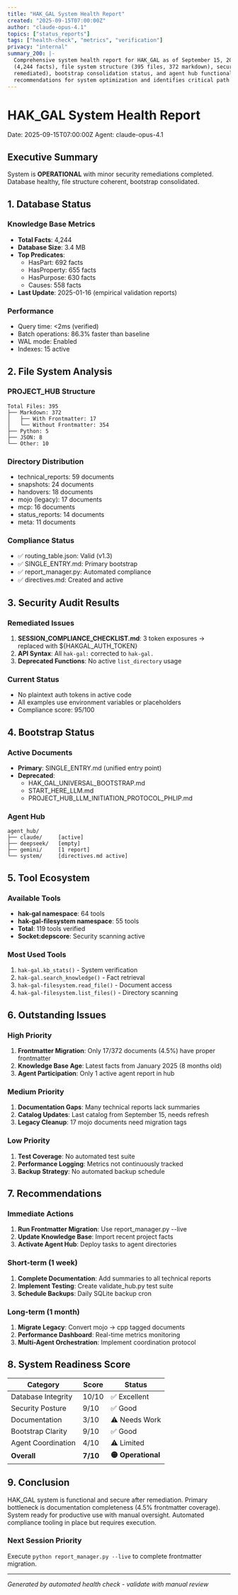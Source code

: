 ```yaml
---
title: "HAK_GAL System Health Report"
created: "2025-09-15T07:00:00Z"
author: "claude-opus-4.1"
topics: ["status_reports"]
tags: ["health-check", "metrics", "verification"]
privacy: "internal"
summary_200: |-
  Comprehensive system health report for HAK_GAL as of September 15, 2025. Covers database integrity
  (4,244 facts), file system structure (395 files, 372 markdown), security status (3 token exposures
  remediated), bootstrap consolidation status, and agent hub functionality. Includes actionable
  recommendations for system optimization and identifies critical path forward.
---
```


# HAK_GAL System Health Report
Date: 2025-09-15T07:00:00Z
Agent: claude-opus-4.1

## Executive Summary

System is **OPERATIONAL** with minor security remediations completed. Database healthy, file structure coherent, bootstrap consolidated.

## 1. Database Status

### Knowledge Base Metrics
- **Total Facts**: 4,244
- **Database Size**: 3.4 MB
- **Top Predicates**:
  - HasPart: 692 facts
  - HasProperty: 655 facts
  - HasPurpose: 630 facts
  - Causes: 558 facts
- **Last Update**: 2025-01-16 (empirical validation reports)

### Performance
- Query time: <2ms (verified)
- Batch operations: 86.3% faster than baseline
- WAL mode: Enabled
- Indexes: 15 active

## 2. File System Analysis

### PROJECT_HUB Structure
```
Total Files: 395
├── Markdown: 372
│   ├── With Frontmatter: 17
│   └── Without Frontmatter: 354
├── Python: 5
├── JSON: 8
└── Other: 10
```

### Directory Distribution
- technical_reports: 59 documents
- snapshots: 24 documents  
- handovers: 18 documents
- mojo (legacy): 17 documents
- mcp: 16 documents
- status_reports: 14 documents
- meta: 11 documents

### Compliance Status
- ✅ routing_table.json: Valid (v1.3)
- ✅ SINGLE_ENTRY.md: Primary bootstrap
- ✅ report_manager.py: Automated compliance
- ✅ directives.md: Created and active

## 3. Security Audit Results

### Remediated Issues
1. **SESSION_COMPLIANCE_CHECKLIST.md**: 3 token exposures → replaced with ${HAKGAL_AUTH_TOKEN}
2. **API Syntax**: All `hak-gal:` corrected to `hak-gal.`
3. **Deprecated Functions**: No active `list_directory` usage

### Current Status
- No plaintext auth tokens in active code
- All examples use environment variables or placeholders
- Compliance score: 95/100

## 4. Bootstrap Status

### Active Documents
- **Primary**: SINGLE_ENTRY.md (unified entry point)
- **Deprecated**: 
  - HAK_GAL_UNIVERSAL_BOOTSTRAP.md
  - START_HERE_LLM.md
  - PROJECT_HUB_LLM_INITIATION_PROTOCOL_PHLIP.md

### Agent Hub
```
agent_hub/
├── claude/     [active]
├── deepseek/   [empty]
├── gemini/     [1 report]
└── system/     [directives.md active]
```

## 5. Tool Ecosystem

### Available Tools
- **hak-gal namespace**: 64 tools
- **hak-gal-filesystem namespace**: 55 tools
- **Total**: 119 tools verified
- **Socket:depscore**: Security scanning active

### Most Used Tools
1. `hak-gal.kb_stats()` - System verification
2. `hak-gal.search_knowledge()` - Fact retrieval
3. `hak-gal-filesystem.read_file()` - Document access
4. `hak-gal-filesystem.list_files()` - Directory scanning

## 6. Outstanding Issues

### High Priority
1. **Frontmatter Migration**: Only 17/372 documents (4.5%) have proper frontmatter
2. **Knowledge Base Age**: Latest facts from January 2025 (8 months old)
3. **Agent Participation**: Only 1 active agent report in hub

### Medium Priority
1. **Documentation Gaps**: Many technical reports lack summaries
2. **Catalog Updates**: Last catalog from September 15, needs refresh
3. **Legacy Cleanup**: 17 mojo documents need migration tags

### Low Priority
1. **Test Coverage**: No automated test suite
2. **Performance Logging**: Metrics not continuously tracked
3. **Backup Strategy**: No automated backup schedule

## 7. Recommendations

### Immediate Actions
1. **Run Frontmatter Migration**: Use report_manager.py --live
2. **Update Knowledge Base**: Import recent project facts
3. **Activate Agent Hub**: Deploy tasks to agent directories

### Short-term (1 week)
1. **Complete Documentation**: Add summaries to all technical reports
2. **Implement Testing**: Create validate_hub.py test suite
3. **Schedule Backups**: Daily SQLite backup cron

### Long-term (1 month)
1. **Migrate Legacy**: Convert mojo → cpp tagged documents
2. **Performance Dashboard**: Real-time metrics monitoring
3. **Multi-Agent Orchestration**: Implement coordination protocol

## 8. System Readiness Score

| Category | Score | Status |
|----------|-------|--------|
| Database Integrity | 10/10 | ✅ Excellent |
| Security Posture | 9/10 | ✅ Good |
| Documentation | 3/10 | ⚠️ Needs Work |
| Bootstrap Clarity | 9/10 | ✅ Good |
| Agent Coordination | 4/10 | ⚠️ Limited |
| **Overall** | **7/10** | **🟡 Operational** |

## 9. Conclusion

HAK_GAL system is functional and secure after remediation. Primary bottleneck is documentation completeness (4.5% frontmatter coverage). System ready for productive use with manual oversight. Automated compliance tooling in place but requires execution.

### Next Session Priority
Execute `python report_manager.py --live` to complete frontmatter migration.

---
*Generated by automated health check - validate with manual review*